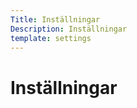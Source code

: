 ```yaml
---
Title: Inställningar
Description: Inställningar
template: settings
---
```


Inställningar
==========================

